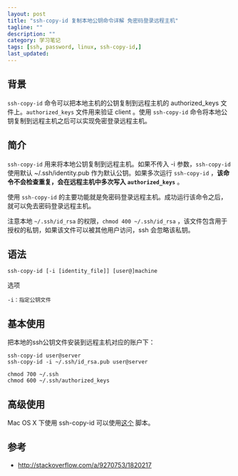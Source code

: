 ```yaml
---
layout: post
title: "ssh-copy-id 复制本地公钥命令详解 免密码登录远程主机"
tagline: ""
description: ""
category: 学习笔记
tags: [ssh, password, linux, ssh-copy-id,]
last_updated: 
---
```


## 背景

`ssh-copy-id` 命令可以把本地主机的公钥复制到远程主机的 authorized_keys 文件上。`authorized_keys` 文件用来验证 client 。使用 `ssh-copy-id` 命令将本地公钥复制到远程主机之后可以实现免密登录远程主机。

## 简介

`ssh-copy-id` 用来将本地公钥复制到远程主机。如果不传入 -i 参数，`ssh-copy-id` 使用默认 ~/.ssh/identity.pub 作为默认公钥。如果多次运行 `ssh-copy-id` ，**该命令不会检查重复，会在远程主机中多次写入 `authorized_keys`** 。

使用 `ssh-copy-id` 的主要功能就是免密码登录远程主机。成功运行该命令之后，就可以免去密码登录远程主机。

注意本地 `~/.ssh/id_rsa` 的权限，`chmod 400 ~/.ssh/id_rsa` ，该文件包含用于授权的私钥，如果该文件可以被其他用户访问，ssh 会忽略该私钥。

## 语法

    ssh-copy-id [-i [identity_file]] [user@]machine

选项

    -i：指定公钥文件

## 基本使用

把本地的ssh公钥文件安装到远程主机对应的账户下：

    ssh-copy-id user@server
    ssh-copy-id -i ~/.ssh/id_rsa.pub user@server

    chmod 700 ~/.ssh 
    chmod 600 ~/.ssh/authorized_keys

## 高级使用

Mac OS X 下使用 ssh-copy-id 可以使用[这个](https://github.com/beautifulcode/ssh-copy-id-for-OSX) 脚本。


## 参考

- <http://stackoverflow.com/a/9270753/1820217>

